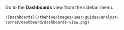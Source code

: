 Go to the **Dashboards** view from the sidebar menu.

    ![Dashboards](/thehive/images/user-guides/analyst-corner/dashboard/dashboards-view.png)
